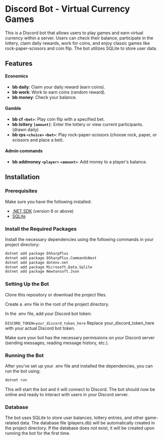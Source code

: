 # Discord Bot - Virtual Currency Games

This is a Discord bot that allows users to play games and earn virtual currency within a server. Users can check their balance, participate in the lottery, claim daily rewards, work for coins, and enjoy classic games like rock-paper-scissors and coin flip. The bot utilizes SQLite to store user data.

## Features
#### Economics
- **bb daily**: Claim your daily reward (earn coins).
- **bb work**: Work to earn coins (random reward).
- **bb money**: Check your balance.

#### Gamble
- **bb cf `<bet>`**: Play coin flip with a specified bet.
- **bb lottery `[amount]`**: Enter the lottery or view current participants. (drawn daily)
- **bb rps `<choice>` `<bet>`**: Play rock-paper-scissors (choose rock, paper, or scissors and place a bet).

#### Admin commands
- **bb addmoney `<player>` `<amount>`**: Add money to a player's balance.
  
## Installation

### Prerequisites

Make sure you have the following installed:

- [.NET SDK](https://dotnet.microsoft.com/download) (version 6 or above)
- [SQLite](https://www.sqlite.org/download.html)

### Install the Required Packages

Install the necessary dependencies using the following commands in your project directory:

```bash
dotnet add package DSharpPlus
dotnet add package DSharpPlus.CommandsNext
dotnet add package dotenv.net
dotnet add package Microsoft.Data.Sqlite
dotnet add package Newtonsoft.Json
```

### Setting Up the Bot
Clone this repository or download the project files.

Create a .env file in the root of the project directory.

In the .env file, add your Discord bot token:

``
DISCORD_TOKEN=your_discord_token_here
``
Replace your_discord_token_here with your actual Discord bot token.

Make sure your bot has the necessary permissions on your Discord server (sending messages, reading message history, etc.).

### Running the Bot
After you’ve set up your .env file and installed the dependencies, you can run the bot using:

```bash
dotnet run
```
This will start the bot and it will connect to Discord. The bot should now be online and ready to interact with users in your Discord server.

### Database
The bot uses SQLite to store user balances, lottery entries, and other game-related data. The database file (players.db) will be automatically created in the project directory. If the database does not exist, it will be created upon running the bot for the first time.
